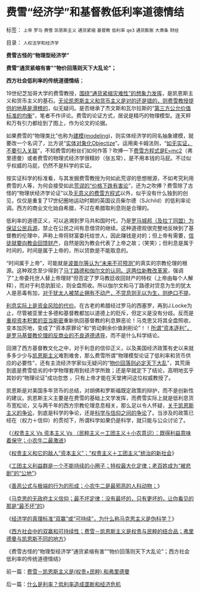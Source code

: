# 费雪“经济学”和基督教低利率道德情结

标签： `上帝` `罗马` `费雪` `凯恩斯主义` `通货紧缩` `基督教` `低利率` `qe3` `通货膨胀` `大萧条` `财经` 

目录： `人权法学和经济学`

**费雪古怪的“物理型经济学”**

**费雪“通货紧缩有害”“物价回落则天下大乱论”；**

**西方社会低利率的传统道德情结**；

19世纪芝加哥大学的费雪教授，[围绕“通货紧缩灾难性”的想象力发挥](../../../2009/4/22/费雪教条之通货紧缩有害论背后的资产利益链.md)，是凯恩斯主义和货币主义的基石。[无论凯恩斯主义和货币主义是对的还是错的，则费雪教授提供的地基是滑稽的](../../../2009/4/24/费雪教条和凯恩斯主义.md)，似无疑问。是否继承了杰文斯和瓦尔拉斯的“[第三方公允价值标准的均衡](../../../2011/3/7/“零和”，亏损和投机.md)”，笔者不作评论。费雪的论证方式，居说是精巧的物理模型。连天秤和万有引力都绘到了图上，作为论文的论据。

如果费雪的“物理类比”也称为[建模(modeling](../../../2009/4/1/面向对象抽象模型社会经济分析.md))，则实体经济学的同名抽象建模，就要改一个名词了，比方说“[实体对象化Objectize](../../../2011/2/20/经济学科学标准（边际效用＋抽象建模＋实证统计）.md)”。运用奥卡姆法则，“[如无实证，不要引入关联](../../../2011/2/10/没有抽象就没有经济科学和奥卡姆法则.md)”，不知费雪的粉丝们如何作答？吹捧一下[费雪方程式是E=mc2](../../../2010/12/31/美联储私营和美元国家信用.md)（弗里德曼）或者费雪的物理式经济学很精妙（张五常），是不用本钱的马屁。不过似乎权威的马屁，仍然不是科学的实证。

按实证科学的标准看，与其发掘费雪教授为何如此荒谬的思想根源，不如考究利用费雪的人等，为何会接受如此[荒谬的“价格下跌有害论](../../../2009/12/28/“生产倒退”可能社会进步.md)”，还为之吹捧？费雪除了古怪的“物理状经济学论证”以及[无意义的费雪方程式](../../../2010/12/30/货币主义导致恶性通货膨胀和大萧条.md)以外，似乎没有什么独到的创见，仅仅是重复了17世纪圈地运动时期的英国议员柴尔德（SJchild）的低利率论调。西方的商业文化始自希腊，不过在希腊取利息则是合理的。

低利率的道德正义，可以追溯到罗马共和国时代，乃是[罗马城邦（及拉丁同盟）为保证公民兵源](../../../2010/11/27/希腊罗马城邦是军事组织；基督教成功的背景.md)，禁止在公民之间有息借贷的继续。这种道德观很完整地反映到了基督教的伦理中，声称上帝将财富委托给世人，因此赚钱是对的；但上帝有需要，[信徒就要向教会回馈财产](../../../2010/9/21/人道，人道主义和民粹.md)，自然是因为教会代表了上帝之故；（笑笑）；但利息是属于时间的，时间是属于上帝的，所以贷款是不能取息的。

“时间属于上帝”，可能就是[波普尔等认为“未来不可预测”](../../../2011/2/27/新理论推广和奥地利学派的失败.md)的真实的宗教伦理的根源。这种观念至少得到了[马丁路德和伽尔文的认同。这两位新教改革家](../../../2010/12/27/路德新教是与马克思主义完全相反.md)，强调了“上帝委托世人替上帝理财”但否定了罗马教廷收回财产的特权（上帝由每个人解释），而对于利息肮脏论，则全盘照收。所以伽尔文和马丁路德对贷息为生的犹太人是恶毒有加，[对于犹太人被禁止拥有不动产，不贷息则无以为生，则绝口不提](../../../2011/3/12/“妖魔化希特勒”掩盖了危险的社会规律.md)。

[利息实际上是资金风险的代价](../../../2011/1/4/禁止高利贷损害了市场供应能力；腐朽的资本主义？.md)。在古老的希腊经过罗马的西塞罗，再到J.Locke为止，尽管被亚里士多德和基督教都加以道德上的贬斥，但定义是没有分歧。反而是[重视资本积累的亚当斯密](../../../2010/10/30/工业革命是通货紧缩和市场扩大而不是资本积累.md)重新执回基督教的利息罪恶论！马克思又将其全盘照收，变本加厉地，变成了“资本原罪论”和“劳动剩余价值剥削论”！！[所谓“资本逐利”，是罗马基督教伦理的反商业的不良道德诱导](../../../2009/11/9/“资本逐利”是人类行为第三个次级需求本能.md)，而不是什么科学结论。

回溯了西方基督教文化之中，对于利息的信仰正义，以及美国经济政策有史以来就多多少少与[凯恩斯主义](../../../2009/5/23/中美的凯恩斯主义都是很爱国的经济学.md)难割难舍，那么费雪所谓“物理模型论证了低利率和货币供应的必要性”，还有主流经济学家似无疑问的“[物价回落则必定天下大乱](../../../2008/12/11/节节通胀时宣扬通缩，别有用心的凯恩斯主义.md)”，其荒唐到底是费雪低劣的中学物理套用到经济学所致；还是早就定下了结论，高明地玄乎其妙的“物理论证”成功忽悠
，只有上帝才能在天堂拷问这位权威教授了。

凯恩斯是对美国多年货币的总结，对胡佛和罗斯福既定政策的辩护，而不是创新性的建议。凯恩斯主义主要是在费雪的基础上文学发挥，而费雪实际上就是低利息货币宽松论，又与两千年的西方宗教伦理息息相关，那么足以令人怀疑，[关于凯恩斯主义的争论](../../../2009/9/20/埋葬凯恩斯主义专题文章集.md)，到底是科学的争论，还是[科学与信仰之间的争论](../../../2009/11/24/科学求知“五不争论”只讲事实.md)了。当涉及的政策已经在（权力＋信仰）的贯彻下，所谓科学如果仍是科学，就只能与公众讨论了。

《[（权贵主义 Vs 资本主义 Vs
（民粹主义＝工团主义＋小农意识）：既得利益意味着保守；小农牛二最激进](../../../2011/6/2/资本主义和权贵主义和小农牛二.md)》

《[权贵主义和它的敌人“资本主义”；“权贵主义＋工团主义”统治的新社会](../../../2011/6/3/工团主义征服资本家成为新权贵.md)》

《[工团主义利益群是一个不能持续的小圈子；特权最大化定律；老百姓成为“被悲剧”的“公地”](../../../2011/6/3/工团主义的特权最大化.md)》

《[善恶公式与极端的行为的形成；小农牛二是最邪恶的人科动物；](../../../2011/6/3/善恶的公式与极端的牛二.md)》

《[马克思的无政府主义信仰；最不坏定律：没有最坏的，只有更坏的，让你看见的那是“最不坏”的](../../../2011/6/4/最不坏定律：没有最坏的，只有更坏的.md)》

《[经济学的真理标准“双赢”或“可持续”，为什么称马克思主义是伪科学？](../../../2011/6/4/经济学的真理标准是“可持续”.md)》

《[西方社会中的双赢和可持续性；费雪－凯恩斯主义是权贵与民粹的结合品；弗里德曼与凯恩斯不同的地方](../../../2011/6/4/费雪－凯恩斯主义是(权贵+民粹),和弗里德曼.md)》

《费雪古怪的“物理型经济学”通货紧缩有害”“物价回落则天下大乱论”；西方社会低利率的传统道德情结》

前一篇：[费雪－凯恩斯主义是(权贵+民粹),和弗里德曼](../../../2011/6/4/费雪－凯恩斯主义是(权贵+民粹),和弗里德曼.md)

后一篇：[什么是利率？低利率造成垄断和经济危机](../../../2011/6/5/什么是利率？低利率造成垄断和经济危机.md)